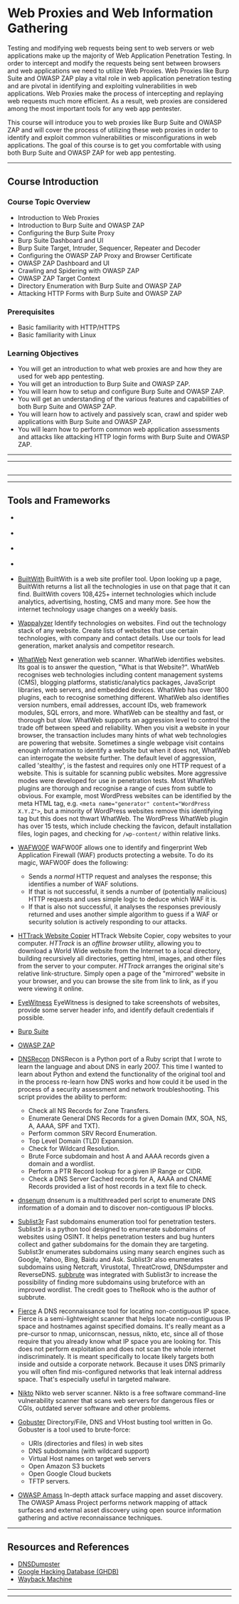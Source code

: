 # Web Proxies and Web Information Gathering

Testing and modifying web requests being sent to web servers or web applications make up the majority of Web Application Penetration Testing. In order to intercept and modify the requests being sent between browsers and web applications we need to utilize Web Proxies. Web Proxies like Burp Suite and OWASP ZAP play a vital role in web application penetration testing and are pivotal in identifying and exploiting vulnerabilities in web applications. Web Proxies make the process of intercepting and replaying web requests much more efficient. As a result, web proxies are considered among the most important tools for any web app pentester.

This course will introduce you to web proxies like Burp Suite and OWASP ZAP and will cover the process of utilizing these web proxies in order to identify and exploit common vulnerabilities or misconfigurations in web applications. The goal of this course is to get you comfortable with using both Burp Suite and OWASP ZAP for web app pentesting.

---

## Course Introduction

### Course Topic Overview

- Introduction to Web Proxies
- Introduction to Burp Suite and OWASP ZAP
- Configuring the Burp Suite Proxy
- Burp Suite Dashboard and UI
- Burp Suite Target, Intruder, Sequencer, Repeater and Decoder
- Configuring the OWASP ZAP Proxy and Browser Certificate
- OWASP ZAP Dashboard and UI
- Crawling and Spidering with OWASP ZAP
- OWASP ZAP Target Context
- Directory Enumeration with Burp Suite and OWASP ZAP
- Attacking HTTP Forms with Burp Suite and OWASP ZAP

### Prerequisites

- Basic familiarity with HTTP/HTTPS
- Basic familiarity with Linux

### Learning Objectives

- You will get an introduction to what web proxies are and how they are used for web app pentesting.
- You will get an introduction to Burp Suite and OWASP ZAP.
- You will learn how to setup and configure Burp Suite and OWASP ZAP.
- You will get an understanding of the various features and capabilities of both Burp Suite and OWASP ZAP.
- You will learn how to actively and passively scan, crawl and spider web applications with Burp Suite and OWASP ZAP.
- You will learn how to perform common web application assessments and attacks like attacking HTTP login forms with Burp Suite and OWASP ZAP.

---
---

## 


---
---

## Tools and Frameworks

- []()

- []()

- []()

- []()

- [BuiltWith](https://builtwith.com/)
	BuiltWith is a web site profiler tool. Upon looking up a page, BuiltWith returns a list all the technologies in use on that page that it can find.
	BuiltWith covers 108,425+ internet technologies which include analytics, advertising, hosting, CMS and many more. See how the internet technology usage changes on a weekly basis.

- [Wappalyzer](https://www.wappalyzer.com/)
	Identify technologies on websites.
	Find out the technology stack of any website. Create lists of websites that use certain technologies, with company and contact details. Use our tools for lead generation, market analysis and competitor research.

- [WhatWeb](https://github.com/urbanadventurer/WhatWeb)
	Next generation web scanner.
	WhatWeb identifies websites. Its goal is to answer the question, "What is that Website?". WhatWeb recognises web technologies including content management systems (CMS), blogging platforms, statistic/analytics packages, JavaScript libraries, web servers, and embedded devices. WhatWeb has over 1800 plugins, each to recognise something different. WhatWeb also identifies version numbers, email addresses, account IDs, web framework modules, SQL errors, and more.
	WhatWeb can be stealthy and fast, or thorough but slow. WhatWeb supports an aggression level to control the trade off between speed and reliability. When you visit a website in your browser, the transaction includes many hints of what web technologies are powering that website. Sometimes a single webpage visit contains enough information to identify a website but when it does not, WhatWeb can interrogate the website further. The default level of aggression, called 'stealthy', is the fastest and requires only one HTTP request of a website. This is suitable for scanning public websites. More aggressive modes were developed for use in penetration tests.
	Most WhatWeb plugins are thorough and recognise a range of cues from subtle to obvious. For example, most WordPress websites can be identified by the meta HTML tag, e.g. `<meta name="generator" content="WordPress X.Y.Z">`, but a minority of WordPress websites remove this identifying tag but this does not thwart WhatWeb. The WordPress WhatWeb plugin has over 15 tests, which include checking the favicon, default installation files, login pages, and checking for `/wp-content/` within relative links.

- [WAFW00F](https://github.com/EnableSecurity/wafw00f)
	WAFW00F allows one to identify and fingerprint Web Application Firewall (WAF) products protecting a website.
	To do its magic, WAFW00F does the following:
	- Sends a _normal_ HTTP request and analyses the response; this identifies a number of WAF solutions.
	- If that is not successful, it sends a number of (potentially malicious) HTTP requests and uses simple logic to deduce which WAF it is.
	- If that is also not successful, it analyses the responses previously returned and uses another simple algorithm to guess if a WAF or security solution is actively responding to our attacks.

- [HTTrack Website Copier](https://www.httrack.com/)
	HTTrack Website Copier, copy websites to your computer.
	_HTTrack_ is an _offline browser_ utility, allowing you to download a World Wide website from the Internet to a local directory, building recursively all directories, getting html, images, and other files from the server to your computer.
	_HTTrack_ arranges the original site's relative link-structure. Simply open a page of the "mirrored" website in your browser, and you can browse the site from link to link, as if you were viewing it online.

- [EyeWitness](https://github.com/RedSiege/EyeWitness)
	EyeWitness is designed to take screenshots of websites, provide some server header info, and identify default credentials if possible.

- [Burp Suite]()

- [OWASP ZAP]()

- [DNSRecon](https://github.com/darkoperator/dnsrecon)
	DNSRecon is a Python port of a Ruby script that I wrote to learn the language and about DNS in early 2007. This time I wanted to learn about Python and extend the functionality of the original tool and in the process re-learn how DNS works and how could it be used in the process of a security assessment and network troubleshooting.
	This script provides the ability to perform:
	- Check all NS Records for Zone Transfers.
	- Enumerate General DNS Records for a given Domain (MX, SOA, NS, A, AAAA, SPF and TXT).
	- Perform common SRV Record Enumeration.
	- Top Level Domain (TLD) Expansion.
	- Check for Wildcard Resolution.
	- Brute Force subdomain and host A and AAAA records given a domain and a wordlist.
	- Perform a PTR Record lookup for a given IP Range or CIDR.
	- Check a DNS Server Cached records for A, AAAA and CNAME Records provided a list of host records in a text file to check.

- [dnsenum](https://github.com/fwaeytens/dnsenum)
	dnsenum is a multithreaded perl script to enumerate DNS information of a domain and to discover non-contiguous IP blocks.

- [Sublist3r](https://github.com/aboul3la/Sublist3r)
	Fast subdomains enumeration tool for penetration testers.
	Sublist3r is a python tool designed to enumerate subdomains of websites using OSINT. It helps penetration testers and bug hunters collect and gather subdomains for the domain they are targeting. Sublist3r enumerates subdomains using many search engines such as Google, Yahoo, Bing, Baidu and Ask. Sublist3r also enumerates subdomains using Netcraft, Virustotal, ThreatCrowd, DNSdumpster and ReverseDNS. [subbrute](https://github.com/TheRook/subbrute) was integrated with Sublist3r to increase the possibility of finding more subdomains using bruteforce with an improved wordlist. The credit goes to TheRook who is the author of subbrute.

- [Fierce](https://github.com/mschwager/fierce)
	A DNS reconnaissance tool for locating non-contiguous IP space.
	Fierce is a semi-lightweight scanner that helps locate non-contiguous IP space and hostnames against specified domains. It's really meant as a pre-cursor to nmap, unicornscan, nessus, nikto, etc, since all of those require that you already know what IP space you are looking for. This does not perform exploitation and does not scan the whole internet indiscriminately. It is meant specifically to locate likely targets both inside and outside a corporate network. Because it uses DNS primarily you will often find mis-configured networks that leak internal address space. That's especially useful in targeted malware.

- [Nikto](https://github.com/sullo/nikto)
	Nikto web server scanner.
	Nikto is a free software command-line vulnerability scanner that scans web servers for dangerous files or CGIs, outdated server software and other problems.

- [Gobuster](https://github.com/OJ/gobuster)
	Directory/File, DNS and VHost busting tool written in Go.
	Gobuster is a tool used to brute-force:
	- URIs (directories and files) in web sites
	- DNS subdomains (with wildcard support)
	- Virtual Host names on target web servers
	- Open Amazon S3 buckets
	- Open Google Cloud buckets
	- TFTP servers.

- [OWASP Amass](https://github.com/owasp-amass/amass)
	In-depth attack surface mapping and asset discovery.
	The OWASP Amass Project performs network mapping of attack surfaces and external asset discovery using open source information gathering and active reconnaissance techniques.

---

## Resources and References

- [DNSDumpster](https://dnsdumpster.com/)
- [Google Hacking Database (GHDB)](https://www.exploit-db.com/google-hacking-database)
- [Wayback Machine](https://web.archive.org/)

---
---
